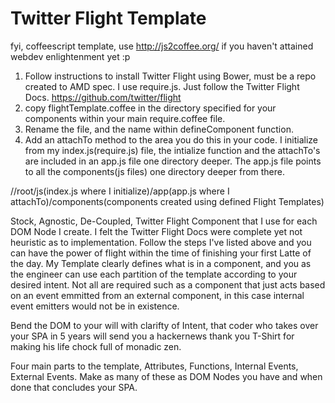 Twitter Flight Template
=====================

fyi, coffeescript template, use http://js2coffee.org/ if you haven't attained webdev enlightenment yet :p

1) Follow instructions to install Twitter Flight using Bower, must be a repo created to AMD spec.  I use require.js.  Just follow the Twitter Flight Docs. https://github.com/twitter/flight
2) copy flightTemplate.coffee in the directory specified for your components within your main require.coffee file.
4) Rename the file, and the name within defineComponent function.
5) Add an attachTo method to the area you do this in your code.  I initialize from my index.js(require.js) file, the intialize function and the attachTo's are included in an app.js file one directory deeper.  The app.js file points to all the components(js files) one directory deeper from there.

//root/js(index.js where I initialize)/app(app.js where I attachTo)/components(components created using defined Flight Templates)



Stock, Agnostic, De-Coupled, Twitter Flight Component that I use for each DOM Node I create.  I felt the Twitter Flight Docs were complete yet not heuristic as to implementation.  Follow the steps I've listed above and you can have the power of flight within the time of finishing your first Latte of the day.  My Template clearly defines what is in a component, and you as the engineer can use each partition of the template according to your desired intent.  Not all are required such as a component that just acts based on an event emmitted from an external component, in this case internal event emitters would not be in existence.

Bend the DOM to your will with clarifty of Intent, that coder who takes over your SPA in 5 years will send you a hackernews thank you T-Shirt for making his life chock full of monadic zen.

Four main parts to the template,
Attributes, Functions, Internal Events, External Events.  Make as many of these as DOM Nodes you have and when done that concludes your SPA.